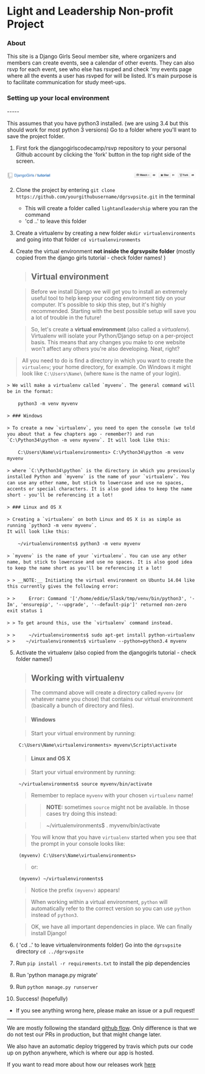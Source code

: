 <h1>Light and Leadership Non-profit Project</h1>

<h3>About</h3>
<p>This site is a Django Girls Seoul member site, where organizers and members can create events, see a calendar of other events. They can also rsvp for each event, see who else has rsvped and check 'my events page where all the events a user has rsvped for will be listed. It's main purpose is to facilitate communication for study meet-ups. </h3>

<h3>Setting up your local environment</h3>
-----

<p>This assumes that you have python3 installed. (we are using 3.4 but this should work for most python 3 versions)
Go to a folder where you'll want to save the project folder. </p>

1. First fork the djangogirlscodecamp/rsvp repository to your personal Github account by clicking the 'fork' button in the top right side of the screen. 
<img src="https://github.com/DjangoGirls/tutorial/blob/master/contributing/images/fork.png">

2. Clone the project by entering `git clone https://github.com/yourgithubusername/dgrsvpsite.git` in the terminal
    - This will create a folder called `lightandleadership` where you ran the command
    - 'cd ..' to leave this folder

3. Create a virtualenv by creating a new folder `mkdir virtualenvironments` and going into that folder `cd virtualenvironments` 

4. Create the virtual environment <strong> not inside the dgrsvpsite folder</strong> (mostly copied from the django girls tutorial - check folder names! )
    > ## Virtual environment

    > Before we install Django we will get you to install an extremely useful tool to help keep your coding environment tidy on your computer. It's possible to skip this step, but it's highly recommended. Starting with the best possible setup will save you a lot of trouble in the future!

    > So, let's create a **virtual environment** (also called a *virtualenv*). Virtualenv will isolate your Python/Django setup on a per-project basis. This means that any changes you make to one website won't affect any others you're also developing. Neat, right?
> All you need to do is find a directory in which you want to create the `virtualenv`; your home directory, for example. On Windows it might look like `C:\Users\Name\` (where `Name` is the name of your login).

    > We will make a virtualenv called `myvenv`. The general command will be in the format:

        python3 -m venv myvenv

    > ### Windows

    > To create a new `virtualenv`, you need to open the console (we told you about that a few chapters ago - remember?) and run `C:\Python34\python -m venv myvenv`. It will look like this:

        C:\Users\Name\virtualenvironments> C:\Python34\python -m venv myvenv

    > where `C:\Python34\python` is the directory in which you previously installed Python and `myvenv` is the name of your `virtualenv`. You can use any other name, but stick to lowercase and use no spaces, accents or special characters. It is also good idea to keep the name short - you'll be referencing it a lot!

    > ### Linux and OS X

    > Creating a `virtualenv` on both Linux and OS X is as simple as running `python3 -m venv myvenv`.
    It will look like this:

        ~/virtualenvironments$ python3 -m venv myvenv

    > `myvenv` is the name of your `virtualenv`. You can use any other name, but stick to lowercase and use no spaces. It is also good idea to keep the name short as you'll be referencing it a lot!

    > > __NOTE:__ Initiating the virtual environment on Ubuntu 14.04 like this currently gives the following error:

    > >     Error: Command '['/home/eddie/Slask/tmp/venv/bin/python3', '-Im', 'ensurepip', '--upgrade', '--default-pip']' returned non-zero exit status 1

    > > To get around this, use the `virtualenv` command instead.

    > >     ~/virtualenvironments$ sudo apt-get install python-virtualenv
    > >    ~/virtualenvironments$ virtualenv --python=python3.4 myvenv

5. Activate the virtualenv (also copied from the djangogirls tutorial - check folder names!)
    > ## Working with virtualenv

    > The command above will create a directory called `myvenv` (or whatever name you chose) that contains our virtual environment (basically a bunch of directory and files). 

    > #### Windows 

    > Start your virtual environment by running:

        C:\Users\Name\virtualenvironments> myvenv\Scripts\activate

    > #### Linux and OS X 

    > Start your virtual environment by running:

        ~/virtualenvironments$ source myvenv/bin/activate

    > Remember to replace `myvenv` with your chosen `virtualenv` name!

    > > __NOTE:__ sometimes `source` might not be available. In those cases try doing this instead:

    > >    ~/virtualenvironments$ . myvenv/bin/activate

    > You will know that you have `virtualenv` started when you see that the prompt in your console looks like:

        (myvenv) C:\Users\Name\virtualenvironments>

    > or:

        (myvenv) ~/virtualenvironments$

    > Notice the prefix `(myvenv)` appears!

    > When working within a virtual environment, `python` will automatically refer to the correct version so you can use `python` instead of `python3`.

    > OK, we have all important dependencies in place. We can finally install Django!
    

6. ( 'cd ..' to leave virtualenvironments folder) Go into the `dgrsvpsite` directory `cd ../dgrsvpsite`

7. Run `pip install -r requirements.txt` to install the pip dependencies
8. Run 'python manage.py migrate'

9. Run `python manage.py runserver`

10. Success! (hopefully)

* If you see anything wrong here, please make an issue or a pull request!



---

We are mostly following the standard [github flow](https://guides.github.com/introduction/flow/). Only difference is that we do not test our PRs in production, but that might change later.

We also have an automatic deploy triggered by travis which puts our code up on python anywhere, which is where our app is hosted.

If you want to read more about how our releases work [here](releases.md)
